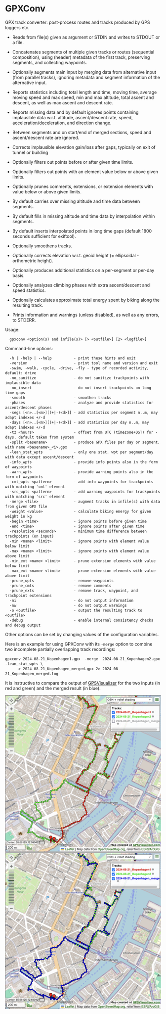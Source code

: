 # GPXConv

GPX track converter: post-process routes and tracks produced by GPS loggers etc.

* Reads from file(s) given as argument or STDIN and writes to STDOUT or a file.
* Concatenates segments of multiple given tracks or routes (sequential composition),
  using (header) metadata of the first track, preserving segments, and collecting waypoints.
* Optionally augments main input by merging data from alternative input (from parallel tracks),
  ignoring metadata and segment information of the alternative input.

* Reports statistics including total length and time, moving time, average moving speed and max speed,
  min and max altitude, total ascent and descent, as well as max ascent and descent rate.
* Reports missing data and by default ignores points containing implausible data w.r.t.
  altitude, ascent/descent rate, speed, acceleration/deceleration, and direction change.
* Between segments and on start/end of merged sections, speed and ascent/descent rate are ignored.
* Corrects implausible elevation gain/loss after gaps, typically on exit of tunnel or building
* Optionally filters out points before or after given time limits.
* Optionally filters out points with an element value below or above given limits.
* Optionally prunes comments, extensions, or extension elements with value below or above given limits.
* By default carries over missing altitude and time data between segments.
* By default fills in missing altitude and time data by interpolation within segments.
* By default inserts interpolated points in long time gaps (default 1800 seconds sufficient for exiftool).
* Optionally smoothens tracks.
* Optionally corrects elevation w.r.t. geoid height (= ellipsoidal - orthometric height).
  <!-- see http://www.unavco.org/edu_outreach/tutorial/geoidcorr.html-->
* Optionally produces additional statistics on a per-segment or per-day basis.
* Optionally analyzes climbing phases with extra ascent/descent and speed statistics.
* Optionally calculates approximate total energy spent by biking along the resulting track.
* Prints information and warnings (unless disabled), as well as any errors, to STDERR.

Usage:
```
  gpxconv <option(s) and infile(s)> [> <outfile>] [2> <logfile>]
```
Command-line options:
```
  -h | -help | --help          - print these hints and exit
  -version                     - print tool name and version and exit
  -swim, -walk, -cycle, -drive, -fly - type of recorded activity, default: drive
  -no_sanitize                 - do not sanitize trackpoints with implausible data
  -no_insert                   - do not insert trackpoints on long time gaps
  -smooth                      - smoothen tracks
  -phases                      - analyze and provide statistics for ascent/descent phases
  -segs [<n>..[<m>][(+|-)<d>]] - add statistics per segment n..m, may adapt indexes +/-d
  -days [<n>..[<m>][(+|-)<d>]] - add statistics per day n..m, may adapt indexes +/-d
  -tz <hours>                  - offset from UTC (timezone+DST) for -days, default taken from system
  -split <basename>            - produce GPX files per day or segment, with name <basename>_<i>.gpx
  -lean_stat_wpts              - only one stat. wpt per segment/day with data except ascent/descent
  -info_wpts                   - provide info points also in the form of waypoints
  -warn_wpts                   - provide warning points also in the form of waypoints
  -cmt_wpts <pattern>          - add info waypoints for trackpoints with matching 'cmt' element
  -src_wpts <pattern>          - add warning waypoints for trackpoints with matching 'src' element
  -merge <file>                - augment tracks in infile(s) with data from given GPX file
  -weight <value>              - calculate biking energy for given weight in kg
  -begin <time>                - ignore points before given time
  -end <time>                  - ignore points after given time
  -resolution <seconds>        - minimum time difference between trackpoints (on input)
  -min <name> <limit>          - ignore points with element value below limit
  -max <name> <limit>          - ignore points with element value above limit
  -min_ext <name> <limit>      - prune extension elements with value below limit
  -max_ext <name> <limit>      - prune extension elements with value above limit
  -prune_wpts                  - remove waypoints
  -prune_cmts                  - remove comments
  -prune_exts                  - remove track, waypoint, and trackpoint extensions
  -ni                          - do not output information
  -nw                          - do not output warnings
  -o <outfile>                 - output the resulting track to <outfile>
  -debug                       - enable internal consistency checks and debug output
```
Other options can be set by changing values of the configuration variables.

Here is an example for using GPXConv with its `-merge` option
to combine two incomplete partially overlapping track recordings:
```
gpxconv 2024-08-21_Kopenhagen1.gpx  -merge  2024-08-21_Kopenhagen2.gpx -lean_stat_wpts \
      > 2024-08-21_Kopenhagen_merged.gpx 2> 2024-08-21_Kopenhagen_merged.log
```
It is instructive to compare the output of [GPSVisualizer](https://www.gpsvisualizer.com/map_input?form=leaflet)
for the two inputs (in red and green) and the merged result (in blue).

<img src="2024-08-21_Kopenhagen_1_and_2.png" width="800">\
<img src="2024-08-21_Kopenhagen_merged.png"  width="800">


<!--
Local IspellDict: american
LocalWords: GPXConv STDOUT STDERR exiftool gpxconv trackpoint trackpoints waypoint
LocalWords: infile outfile logfile nw ni segs ext wpts cmts exts stat wpt cmt src gpx img png
LocalWords: GPSVisualizer Kopenhagen
-->
